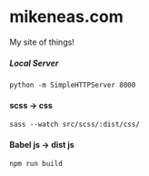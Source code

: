 # mikeneas.com

My site of things!

##### Local Server

```python -m SimpleHTTPServer 8000```

#### scss -> css

```sass --watch src/scss/:dist/css/```

#### Babel js -> dist js

```npm run build```